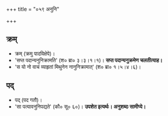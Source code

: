+++
title = "०५९ अनुनि"

+++

## क्रम्
- क्रम् (क्रमु पादविक्षेपे)।
- 'सप्त पदान्यनुनिक्रामति' (श० ब्रा० ३।३।१।१)। **सप्त पदान्यनुक्रमेण चलतीत्याह।**
- 'स यो नो वाचं व्याहृतां मिथुनेन नानुनिक्रामात्' (श० ब्रा० १।५।४।६)।

## पद्
- पद् (पद गतौ)।
- 'सा पत्यावनुनिपद्यते' (कौ० सू० ६०)। **उपशेत इत्यर्थः। अनुशब्दः सामीप्ये।**
